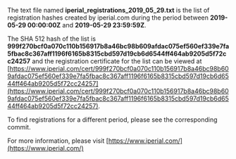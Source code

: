 The text file named **iperial_registrations_2019_05_29.txt** is the list of registration hashes created by iperial.com during the period between **2019-05-29 00:00:00Z** and **2019-05-29 23:59:59Z**.

The SHA 512 hash of the list is **999f270bcf0a070c110b156917b8a46bc98b609afdac075ef560ef339e7fa5fbac8c367aff1196f6165b8315cbd597d19cb6d6544ff464ab9205d5f72cc24257** and the registration certificate for the list can be viewed at [https://www.iperial.com/cert/999f270bcf0a070c110b156917b8a46bc98b609afdac075ef560ef339e7fa5fbac8c367aff1196f6165b8315cbd597d19cb6d6544ff464ab9205d5f72cc24257](https://www.iperial.com/cert/999f270bcf0a070c110b156917b8a46bc98b609afdac075ef560ef339e7fa5fbac8c367aff1196f6165b8315cbd597d19cb6d6544ff464ab9205d5f72cc24257).

To find registrations for a different period, please see the corresponding commit.

For more information, please visit [https://www.iperial.com/](https://www.iperial.com/)
